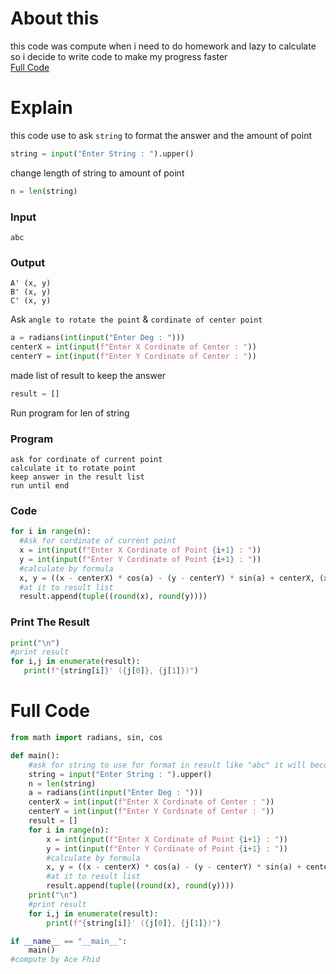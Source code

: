 # About this
this code was compute when i need to do homework and lazy to calculate  
so i decide to write code to make my progress faster  
[Full Code](#full_code)
# Explain
this code use to ask `string` to format the answer and the amount of point
```py 
string = input("Enter String : ").upper()
```
change length of string to amount of point
```py
n = len(string)
```
### Input
```
abc
```
### Output
```
A' (x, y)
B' (x, y)
C' (x, y)
```

Ask `angle to rotate the point` & `cordinate of center point`
```py
a = radians(int(input("Enter Deg : ")))
centerX = int(input(f"Enter X Cordinate of Center : "))
centerY = int(input(f"Enter Y Cordinate of Center : "))
```
made list of result to keep the answer
```py
result = []
```
Run program for len of string
### Program
```
ask for cordinate of current point
calculate it to rotate point
keep answer in the result list
run until end
```
### Code
```py
for i in range(n):
  #Ask for cordinate of current point
  x = int(input(f"Enter X Cordinate of Point {i+1} : "))
  y = int(input(f"Enter Y Cordinate of Point {i+1} : "))
  #calculate by formula
  x, y = ((x - centerX) * cos(a) - (y - centerY) * sin(a) + centerX, (x - centerX) * sin(a) + (y - centerY) * cos(a) + centerY)
  #at it to result list
  result.append(tuple((round(x), round(y))))
```
### Print The Result
```py
print("\n")
#print result
for i,j in enumerate(result):
   print(f"{string[i]}' ({j[0]}, {j[1]})")
```
<a name="full_code"></a>
# Full Code
```py
from math import radians, sin, cos

def main():
    #ask for string to use for format in result like "abc" it will become A', B', C'
    string = input("Enter String : ").upper()
    n = len(string)
    a = radians(int(input("Enter Deg : ")))
    centerX = int(input(f"Enter X Cordinate of Center : "))
    centerY = int(input(f"Enter Y Cordinate of Center : "))
    result = []
    for i in range(n):
        x = int(input(f"Enter X Cordinate of Point {i+1} : "))
        y = int(input(f"Enter Y Cordinate of Point {i+1} : "))
        #calculate by formula
        x, y = ((x - centerX) * cos(a) - (y - centerY) * sin(a) + centerX, (x - centerX) * sin(a) + (y - centerY) * cos(a) + centerY)
        #at it to result list
        result.append(tuple((round(x), round(y))))
    print("\n")
    #print result
    for i,j in enumerate(result):
        print(f"{string[i]}' ({j[0]}, {j[1]})")

if __name__ == "__main__":
    main()
#compute by Ace Fhid
```
